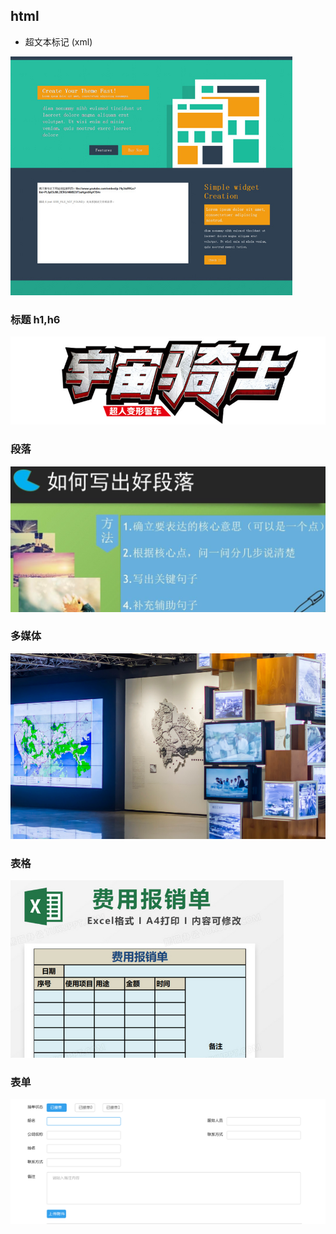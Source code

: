 ## html

- 超文本标记 (xml)


![](images/2022-11-15-16-51-34.png)

### 标题 h1,h6
![](images/2022-11-17-14-31-49.png)

### 段落
![](images/2022-11-17-14-32-34.png)


### 多媒体

![](images/2022-11-15-16-52-30.png)

### 表格

![](images/2022-11-15-16-53-10.png)

### 表单
![](images/2022-11-15-16-53-57.png)